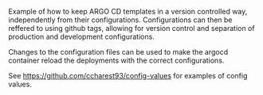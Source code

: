 Example of how to keep ARGO CD templates in a version controlled way, independently from their configurations. Configurations can then be reffered to using github tags, allowing for version control and separation of production and development configurations.

Changes to the configuration files can be used to make the argocd container reload the deployments with the correct configurations.

See https://github.com/ccharest93/config-values for examples of config values.
